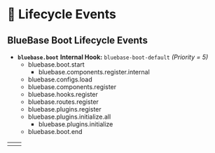 # 🎡 Lifecycle Events

## BlueBase Boot Lifecycle Events

* **`bluebase.boot`** **Internal Hook:** `bluebase-boot-default` _\(Priority = 5\)_  
  * bluebase.boot.start
    * bluebase.components.register.internal
  * bluebase.configs.load
  * bluebase.components.register
  * bluebase.hooks.register
  * bluebase.routes.register
  * bluebase.plugins.register
  * bluebase.plugins.initialize.all
    * bluebase.plugins.initialize
  * bluebase.boot.end

|  |  |
| :--- | :--- |
|  |  |


